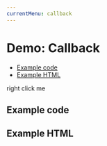 ```yaml
---
currentMenu: callback 
---
```


# Demo: Callback
<!-- START doctoc generated TOC please keep comment here to allow auto update -->
<!-- DON'T EDIT THIS SECTION, INSTEAD RE-RUN doctoc TO UPDATE -->


- [Example code](#example-code)
- [Example HTML](#example-html)

<!-- END doctoc generated TOC please keep comment here to allow auto update -->

<span class="context-menu-one btn btn-neutral">right click me</span>

## Example code

<script type="text/javascript" class="showcase">
$(function(){
    $.contextMenu({
        selector: '.context-menu-one', 
        callback: function(itemKey, opt, e) {
            var m = "global: " + itemKey;
            window.console && console.log(m) || alert(m); 
        },
        items: {
            "edit": {
                name: "Edit", 
                icon: "edit", 
                // superseeds "global" callback
                callback: function(itemKey, opt, e) {
                    var m = "edit was clicked";
                    window.console && console.log(m) || alert(m); 
                }
            },
            "cut": {name: "Cut", icon: "cut"},
            "copy": {name: "Copy", icon: "copy"},
            "paste": {name: "Paste", icon: "paste"},
            "delete": {name: "Delete", icon: "delete"},
            "sep1": "---------",
            "quit": {name: "Quit", icon: function($element, key, item){ return 'context-menu-icon context-menu-icon-quit'; }}
        }
    });
});
</script>

## Example HTML
<div style="display:none;" class="showcase" data-showcase-import=".context-menu-one"></div>
